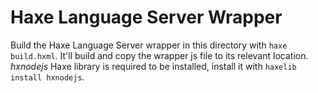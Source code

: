 # Haxe Language Server Wrapper

Build the Haxe Language Server wrapper in this directory with `haxe build.hxml`. It'll build and copy the wrapper js file to its relevant location. *hxnodejs* Haxe library is required to be installed, install it with `haxelib install hxnodejs`.